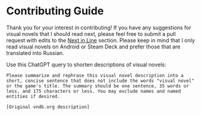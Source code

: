 # Contributing Guide

Thank you for your interest in contributing! If you have any suggestions for visual novels that I should read next, please feel free to submit a pull request with edits to the [Next in Line](README.md) section. Please keep in mind that I only read visual novels on Android or Steam Deck and prefer those that are translated into Russian.

Use this ChatGPT query to shorten descriptions of visual novels:

```text
Please summarize and rephrase this visual novel description into a short, concise sentence that does not include the words "visual novel" or the game's title. The summary should be one sentence, 35 words or less, and 175 characters or less. You may exclude names and named entities if desired.

[Original vndb.org description]
```
